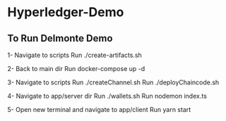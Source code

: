 # Hyperledger-Demo
## To Run Delmonte Demo
1- Navigate to scripts
Run ./create-artifacts.sh

2- Back to main dir
Run docker-compose up -d

3- Navigate to scripts
Run ./createChannel.sh
Run ./deployChaincode.sh

4- Navigate to app/server dir
Run ./wallets.sh
Run nodemon index.ts

5- Open new terminal and navigate to app/client
Run yarn start